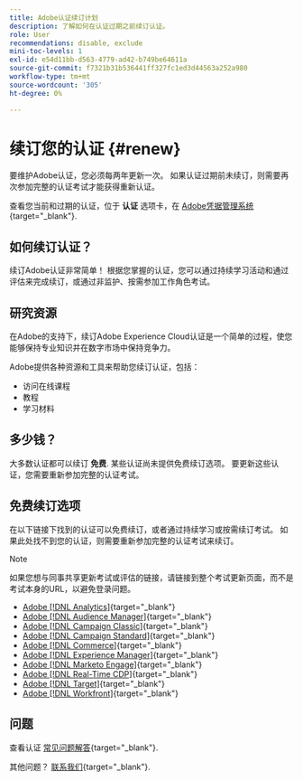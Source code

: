 ```yaml
---
title: Adobe认证续订计划
description: 了解如何在认证过期之前续订认证。
role: User
recommendations: disable, exclude
mini-toc-levels: 1
exl-id: e54d11bb-d563-4779-ad42-b749be64611a
source-git-commit: f7321b31b536441ff327fc1ed3d44563a252a980
workflow-type: tm+mt
source-wordcount: '305'
ht-degree: 0%

---
```


# 续订您的认证 {#renew}

要维护Adobe认证，您必须每两年更新一次。 如果认证过期前未续订，则需要再次参加完整的认证考试才能获得重新认证。

查看您当前和过期的认证，位于 **认证** 选项卡，在 [Adobe凭据管理系统](https://www.certmetrics.com/adobe/candidate/cert_summary.aspx){target="_blank"}.

## 如何续订认证？

续订Adobe认证非常简单！ 根据您掌握的认证，您可以通过持续学习活动和通过评估来完成续订，或通过非监护、按需参加工作角色考试。

## 研究资源

在Adobe的支持下，续订Adobe Experience Cloud认证是一个简单的过程，使您能够保持专业知识并在数字市场中保持竞争力。

Adobe提供各种资源和工具来帮助您续订认证，包括：

* 访问在线课程
* 教程
* 学习材料

## 多少钱？

大多数认证都可以续订 **免费**. 某些认证尚未提供免费续订选项。 要更新这些认证，您需要重新参加完整的认证考试。

## 免费续订选项

在以下链接下找到的认证可以免费续订，或者通过持续学习或按需续订考试。 如果此处找不到您的认证，则需要重新参加完整的认证考试来续订。

>[!NOTE]
>
>如果您想与同事共享更新考试或评估的链接，请链接到整个考试更新页面，而不是考试本身的URL，以避免登录问题。

* [Adobe [!DNL Analytics]](https://experienceleague.adobe.com/docs/certification/certification/technical-certifications/aa/aa-renew.html){target="_blank"}
* [Adobe [!DNL Audience Manager]](https://experienceleague.adobe.com/docs/certification/certification/technical-certifications/aam/aam-renew.html){target="_blank"}
* [Adobe [!DNL Campaign Classic]](https://experienceleague.adobe.com/docs/certification/certification/technical-certifications/acc/acc-renew.html){target="_blank"}
* [Adobe [!DNL Campaign Standard]](https://experienceleague.adobe.com/docs/certification/certification/technical-certifications/acs/acs-renew.html){target="_blank"}
* [Adobe [!DNL Commerce]](https://experienceleague.adobe.com/docs/certification/certification/technical-certifications/ac/ac-renew.html){target="_blank"}
* [Adobe [!DNL Experience Manager]](https://experienceleague.adobe.com/docs/certification/certification/technical-certifications/aem/aem-renew.html){target="_blank"}
* [Adobe [!DNL Marketo Engage]](https://experienceleague.adobe.com/docs/certification/certification/technical-certifications/ame/ame-renew.html){target="_blank"}
* [Adobe [!DNL Real-Time CDP]](https://experienceleague.adobe.com/docs/certification/certification/technical-certifications/rtcdp/rtcdp-renew.html){target="_blank"}
* [Adobe [!DNL Target]](https://experienceleague.adobe.com/docs/certification/certification/technical-certifications/at/at-renew.html){target="_blank"}
* [Adobe [!DNL Workfront]](https://experienceleague.adobe.com/docs/certification/program/technical-certifications/aw/aw-renew.html){target="_blank"}

## 问题

查看认证 [常见问题解答](https://experienceleague.adobe.com/docs/certification/certification/faq.html){target="_blank"}.

其他问题？ [联系我们](mailto:certif@adobe.com){target="_blank"}.
